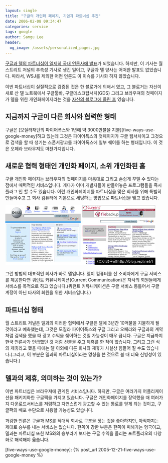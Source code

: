 ```yaml
---
layout: single
title: "구글의 개인화 페이지, 기업과 파트너십 추진"
date: 2006-02-08 09:34:47
categories: service
tags: google
author: Samgu Lee
header:
  og_image: /assets/personalized_pages.jpg
---
```


[구글과 델의 파트너십이 일제히 국내 언론사에 발표](http://news.inews24.com/php/news_view.php?g_serial=190604&g_menu=020600)가 되었습니다. 하지만, 이 기사는 월 스트리트 저널의 추측성 기사로 생긴 일이고, 구글과 델 양사는 어떠한 발표도 없었습니다. 따라서, WSJ를 제외한 어떤 언론도 이 이슈를 기사화 하지 않았습니다.

이번 파트너십이 실질적으로 검증된 것은 한 블로거에 의해서 였고, 그 블로거는 자신이 새로 산 델 노트북에서 구글툴바, 구글데스크탑서치(GDS) 그리고 브라우져의 첫페이지가 델을 위한 개인화페이지라는 것을 [자신의 블로그에 올린 후](http://searchviews.com/archives/2006/01/dell_in_discree.php) 였습니다.

## 지금까지 구글이 다른 회사와 협력한 형태

구글은 [모질라재단의 파이어폭스와 1년에 약 3000만불을 지불][five-ways-use-google-money]하고 있는데 그것은 파이어폭스의 첫페이지가 구글 웹서치이고 그것으로 검색을 할 때 생기는 스폰서광고를 파이어폭스에 일부 쉐어를 하는 형태입니다. 이 것은 오페라 브라우져도 마찬가지입니다.

## 새로운 협력 형태인 개인화 페이지, 소위 개인화된 홈

구글 개인화 페이지는 브라우져의 첫페이지를 마음대로 그리고 손쉽게 꾸밀 수 있다는 점에서 매력적인 서비스입니다. 게다가 이미 개발자들이 만들어놓은 프로그램들을 즉시 플러그 인 할 수도 있습니다. 이런 개인화페이지를 파트너십을 맺은 회사를 위해 특별히 만들어주고 그 회사 컴퓨터에 기본으로 세팅하는 방법으로 파트너십을 맺고 있습니다.

![델과 쿼런트 커뮤니케이션 등 구글 개인화페이지들](/assets/personalized_pages.jpg)

그런 방법의 대표적인 회사가 바로 델입니다. 델이 컴퓨터를 산 소비자에게 구글 서비스를 제공한다면 쿼런트 커뮤니케이션(Current Communication)은 자사의 회원들에게 서비스를 목적으로 하고 있습니다.(쿼런트 커뮤니케이션은 구글 서비스 통틀어서 구글 계정이 아닌 타사의 회원을 위한 서비스입니다.)

## 파트너십 형태

월 스트리트 저널은 델과의 이러한 협력에서 구글은 델에 3년간 10억불을 지불하게 될 것이라고 예측했는데, 그것은 모질라 파이어폭스와 구글 그리고 오페라와 구글과의 계약처럼 검색을 했을 때 광고 수익을 쉐어하는 것일 가능성이 매우 큽니다. 구글은 지금까지 한국 언론사가 언급했던 것 처럼 선불을 주고 제휴를 한 적이 없습니다. 그리고 그런 식의 제휴라고 했을 때에는 델 이외에 다른 회사와 제휴가 사실상 힘들어 질 수도 있습니다.(그리고, 이 부분은 델과의 파트너십이라는 명칭을 쓴 것으로 볼 때 더욱 신빙성이 있습니다.)

## 델과의 제휴, 의미하는 것이 있는가?

이번 파트너십은 브라우져에 관계된 서비스입니다. 하지만, 구글은 여러가지 어플리케이션을 패키지화한 구글팩을 가지고 있습니다. 구글은 개인화페이지를 장악했을 때 여러가지 다운로드서비스를 저렴하고 자연스럽게 광고할 수 있는 통로를 얻게 되는 것이고, 구글팩의 배포 수단으로 사용할 가능성도 있습니다.

과감한 언론은 구글과 MS를 적대적 회사로 구분을 짓는 것을 좋아하지만, 아직까지는 제대로 승부를 내는 서비스는 없습니다. 한쪽이 강한 부분은 한쪽이 피해가는 형국이고, 델과는 파트너십 또한 MS와의 승부라기 보다는 구글 수익을 올리는 포트폴리오의 다양화로 해석해야 옳습니다.

[five-ways-use-google-money]: {% post_url 2005-12-21-five-ways-use-google-money %}
